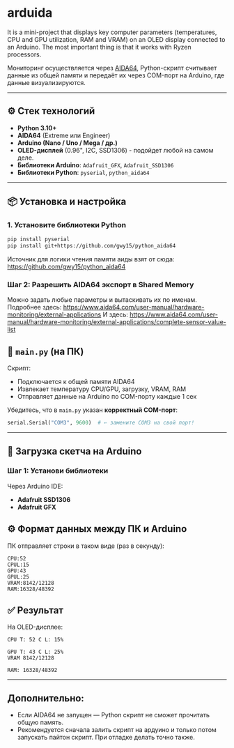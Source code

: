 # arduida
It is a mini-project that displays key computer parameters (temperatures, CPU and GPU utilization, RAM and VRAM) on an OLED display connected to an Arduino. The most important thing is that it works with Ryzen processors.

Мониторинг осуществляется через [AIDA64](https://www.aida64.com/), Python-скрипт считывает данные из общей памяти и передаёт их через COM-порт на Arduino, где данные визуализируются.

---

## ⚙ Стек технологий

- **Python 3.10+**
- **AIDA64** (Extreme или Engineer)
- **Arduino (Nano / Uno / Mega / др.)**
- **OLED-дисплей** (0.96", I2C, SSD1306) - подойдет любой на самом деле.
- **Библиотеки Arduino**: `Adafruit_GFX`, `Adafruit_SSD1306`
- **Библиотеки Python**: `pyserial`, `python_aida64`

---

## 📦 Установка и настройка

### 1. Установите библиотеки Python

```bash
pip install pyserial
pip install git+https://github.com/gwy15/python_aida64
```

Источник для логики чтения памяти аиды взят от сюда: https://github.com/gwy15/python_aida64

### Шаг 2: Разрешить AIDA64 экспорт в Shared Memory
Можно задать любые параметры и вытаскивать их по именам. 
Подробнее здесь: https://www.aida64.com/user-manual/hardware-monitoring/external-applications
И здесь: https://www.aida64.com/user-manual/hardware-monitoring/external-applications/complete-sensor-value-list


## 📜 `main.py` (на ПК)
Скрипт:

- Подключается к общей памяти AIDA64
- Извлекает температуру CPU/GPU, загрузку, VRAM, RAM
- Отправляет данные на Arduino по COM-порту каждые 1 сек

Убедитесь, что в `main.py` указан **корректный COM-порт**:

```python
serial.Serial("COM3", 9600)  # ← замените COM3 на свой порт!
```

---

## 🔌 Загрузка скетча на Arduino

### Шаг 1: Установи библиотеки

Через Arduino IDE:
- **Adafruit SSD1306**
- **Adafruit GFX**

## ⚙️ Формат данных между ПК и Arduino

ПК отправляет строки в таком виде (раз в секунду):

```
CPU:52
CPUL:15
GPU:43
GPUL:25
VRAM:8142/12128
RAM:16328/48392
```

## ✅ Результат

На OLED-дисплее:

```
CPU T: 52 C L: 15%

GPU T: 43 C L: 25%
VRAM 8142/12128

RAM: 16328/48392
```

---

## Дополнительно:
- Если AIDA64 не запущен — Python скрипт не сможет прочитать общую память.
- Рекомендуется сначала залить скрипт на ардуино и только потом запускать пайтон скрипт. При отладке делать точно также.

